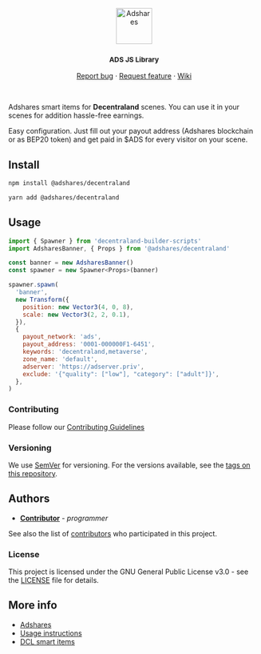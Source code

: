 <p align="center">
  <a href="https://adshares.net/">
    <img src="https://adshares.net/logos/ads.svg" alt="Adshares" width=72 height=72>
  </a>
  <h3 align="center"><small>ADS JS Library</small></h3>
  <p align="center">
    <a href="https://github.com/adshares/decentraland/issues/new?template=bug_report.md&labels=Bug">Report bug</a>
    ·
    <a href="https://github.com/adshares/decentraland/issues/new?template=feature_request.md&labels=New%20Feature">Request feature</a>
    ·
    <a href="https://github.com/adshares/ads/wiki">Wiki</a>
  </p>
</p>

<br>

Adshares smart items for **Decentraland** scenes. You can use it in your scenes for addition hassle-free earnings.

Easy configuration. Just fill out your payout address (Adshares blockchain or as BEP20 token) and get paid in $ADS for every visitor on your scene.


## Install

```bash
npm install @adshares/decentraland

yarn add @adshares/decentraland
```

## Usage

```js
import { Spawner } from 'decentraland-builder-scripts'
import AdsharesBanner, { Props } from '@adshares/decentraland'

const banner = new AdsharesBanner()
const spawner = new Spawner<Props>(banner)

spawner.spawn(
  'banner',
  new Transform({
    position: new Vector3(4, 0, 8),
    scale: new Vector3(2, 2, 0.1),
  }),
  {
    payout_network: 'ads',
    payout_address: '0001-000000F1-6451',
    keywords: 'decentraland,metaverse',
    zone_name: 'default',
    adserver: 'https://adserver.priv',
    exclude: '{"quality": ["low"], "category": ["adult"]}',
  },
)
```

### Contributing

Please follow our [Contributing Guidelines](docs/CONTRIBUTING.md)

### Versioning

We use [SemVer](http://semver.org/) for versioning. For the versions available, see the [tags on this repository](https://github.com/adshares/decentraland/tags).

## Authors

- **[Contributor](https://github.com/smartsir796)** - _programmer_

See also the list of [contributors](https://github.com/adshares/decentraland/contributors) who participated in this project.

### License

This project is licensed under the GNU General Public License v3.0 - see the [LICENSE](LICENSE) file for details.

## More info

- [Adshares](https://adshares.net)
- [Usage instructions](https://adshar.es/decentraland)
- [DCL smart items](https://docs.decentraland.org/development-guide/smart-items/)
